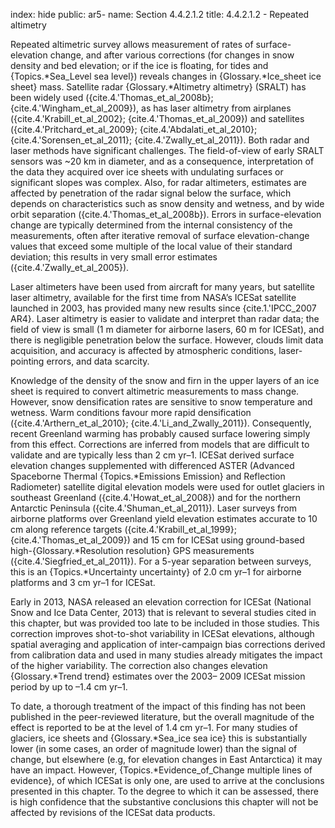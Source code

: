 index: hide
public: ar5-
name: Section 4.4.2.1.2
title: 4.4.2.1.2 - Repeated altimetry

Repeated altimetric survey allows measurement of rates of surface-elevation change, and after various corrections (for changes in snow density and bed elevation; or if the ice is floating, for tides and {Topics.*Sea_Level sea level}) reveals changes in {Glossary.*Ice_sheet ice sheet} mass. Satellite radar {Glossary.*Altimetry altimetry} (SRALT) has been widely used ({cite.4.'Thomas_et_al_2008b}; {cite.4.'Wingham_et_al_2009}), as has laser altimetry from airplanes ({cite.4.'Krabill_et_al_2002}; {cite.4.'Thomas_et_al_2009}) and satellites ({cite.4.'Pritchard_et_al_2009}; {cite.4.'Abdalati_et_al_2010}; {cite.4.'Sorensen_et_al_2011}; {cite.4.'Zwally_et_al_2011}). Both radar and laser methods have significant challenges. The field-of-view of early SRALT sensors was ~20 km in diameter, and as a consequence, interpretation of the data they acquired over ice sheets with undulating surfaces or significant slopes was complex. Also, for radar altimeters, estimates are affected by penetration of the radar signal below the surface, which depends on characteristics such as snow density and wetness, and by wide orbit separation ({cite.4.'Thomas_et_al_2008b}). Errors in surface-elevation change are typically determined from the internal consistency of the measurements, often after iterative removal of surface elevation-change values that exceed some multiple of the local value of their standard deviation; this results in very small error estimates ({cite.4.'Zwally_et_al_2005}).

Laser altimeters have been used from aircraft for many years, but satellite laser altimetry, available for the first time from NASA’s ICESat satellite launched in 2003, has provided many new results since {cite.1.'IPCC_2007 AR4}. Laser altimetry is easier to validate and interpret than radar data; the field of view is small (1 m diameter for airborne lasers, 60 m for ICESat), and there is negligible penetration below the surface. However, clouds limit data acquisition, and accuracy is affected by atmospheric conditions, laser-pointing errors, and data scarcity.

Knowledge of the density of the snow and firn in the upper layers of an ice sheet is required to convert altimetric measurements to mass change. However, snow densification rates are sensitive to snow temperature and wetness. Warm conditions favour more rapid densification ({cite.4.'Arthern_et_al_2010}; {cite.4.'Li_and_Zwally_2011}). Consequently, recent Greenland warming has probably caused surface lowering simply from this effect. Corrections are inferred from models that are difficult to validate and are typically less than 2 cm yr–1. ICESat derived surface elevation changes supplemented with differenced ASTER (Advanced Spaceborne Thermal {Topics.*Emissions Emission} and Reflection Radiometer) satellite digital elevation models were used for outlet glaciers in southeast Greenland ({cite.4.'Howat_et_al_2008}) and for the northern Antarctic Peninsula ({cite.4.'Shuman_et_al_2011}). Laser surveys from airborne platforms over Greenland yield elevation estimates accurate to 10 cm along reference targets ({cite.4.'Krabill_et_al_1999}; {cite.4.'Thomas_et_al_2009}) and 15 cm for ICESat using ground-based high-{Glossary.*Resolution resolution} GPS measurements ({cite.4.'Siegfried_et_al_2011}). For a 5-year separation between surveys, this is an {Topics.*Uncertainty uncertainty} of 2.0 cm yr–1 for airborne platforms and 3 cm yr–1 for ICESat.

Early in 2013, NASA released an elevation correction for ICESat (National Snow and Ice Data Center, 2013) that is relevant to several studies cited in this chapter, but was provided too late to be included in those studies. This correction improves shot-to-shot variability in ICESat elevations, although spatial averaging and application of inter-campaign bias corrections derived from calibration data and used in many studies already mitigates the impact of the higher variability. The correction also changes elevation {Glossary.*Trend trend} estimates over the 2003– 2009 ICESat mission period by up to –1.4 cm yr–1.

To date, a thorough treatment of the impact of this finding has not been published in the peer-reviewed literature, but the overall magnitude of the effect is reported to be at the level of 1.4 cm yr–1. For many studies of glaciers, ice sheets and {Glossary.*Sea_ice sea ice} this is substantially lower (in some cases, an order of magnitude lower) than the signal of change, but elsewhere (e.g, for elevation changes in East Antarctica) it may have an impact. However, {Topics.*Evidence_of_Change multiple lines of evidence}, of which ICESat is only one, are used to arrive at the conclusions presented in this chapter. To the degree to which it can be assessed, there is high confidence that the substantive conclusions this chapter will not be affected by revisions of the ICESat data products.

